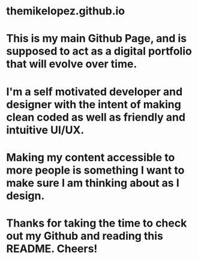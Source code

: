 # themikelopez.github.io

# This is my main Github Page, and is supposed to act as a digital portfolio that will evolve over time. 
# I'm a self motivated developer and designer with the intent of making clean coded as well as friendly and intuitive UI/UX. 
# Making my content accessible to more people is something I want to make sure I am thinking about as I design.


# Thanks for taking the time to check out my Github and reading this README. Cheers!
